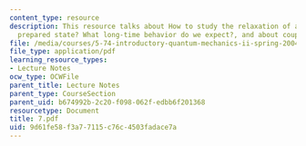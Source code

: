 ```yaml
---
content_type: resource
description: This resource talks about How to study the relaxation of an initially
  prepared state? What long-time behavior do we expect?, and about coupling to continuum.
file: /media/courses/5-74-introductory-quantum-mechanics-ii-spring-2004/9d61fe58f3a77115c76c4503fadace7a_7.pdf
file_type: application/pdf
learning_resource_types:
- Lecture Notes
ocw_type: OCWFile
parent_title: Lecture Notes
parent_type: CourseSection
parent_uid: b674992b-2c20-f098-062f-edbb6f201368
resourcetype: Document
title: 7.pdf
uid: 9d61fe58-f3a7-7115-c76c-4503fadace7a
---
```

